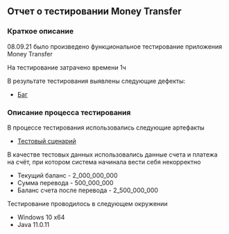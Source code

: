 ## Отчет о тестировании Money Transfer
### Краткое описание
08.09.21 было произведено функциональное тестирование приложения Money Transfer

На тестирование затрачено времени 1ч

В результате тестирования выявлены следующие дефекты:
* [Баг](https://github.com/wannasludge/Java_1/issues/1)
### Описание процесса тестирования

В процессе тестирования использовались следующие артефакты
* [Тестовый сценарий](https://github.com/wannasludge/Java_1/blob/master/%D0%A2%D0%B5%D1%81%D1%82%D0%BE%D0%B2%D1%8B%D0%B9%20%D1%81%D1%86%D0%B5%D0%BD%D0%B0%D1%80%D0%B8%D0%B9.md)

В качестве тестовых данных использовались данные счета и платежа на счёт, при котором система начинала вести себя некорректно
* Текущий баланс - 2_000_000_000
* Сумма перевода - 500_000_000
* Баланс счета после перевода - 2_500_000_000

Тестирование проводилось в следующем окружении
* Windows 10 x64
* Java 11.0.11
